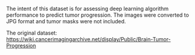 The intent of this dataset is for assessing deep learning algorithm performance to predict tumor progression.
The images were converted to JPG format and tumor masks were not included.

The original dataset: https://wiki.cancerimagingarchive.net/display/Public/Brain-Tumor-Progression
